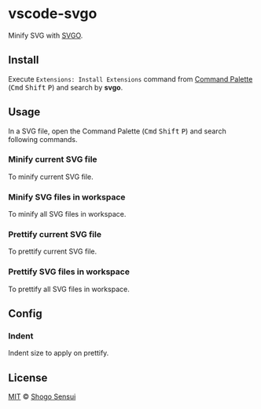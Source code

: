 # vscode-svgo

Minify SVG with [SVGO](http://github.com/svg/svgo).

## Install

Execute `Extensions: Install Extensions` command from [Command Palette](https://code.visualstudio.com/docs/getstarted/userinterface#_command-palette) (<kbd>Cmd</kbd> <kbd>Shift</kbd> <kbd>P</kbd>) and search by **svgo**.

## Usage

In a SVG file, open the Command Palette (<kbd>Cmd</kbd> <kbd>Shift</kbd> <kbd>P</kbd>) and search following commands.

### Minify current SVG file

To minify current SVG file.

### Minify SVG files in workspace

To minify all SVG files in workspace.

### Prettify current SVG file

To prettify current SVG file.

### Prettify SVG files in workspace

To prettify all SVG files in workspace.

## Config

### Indent

Indent size to apply on prettify.

## License

[MIT](https://1000ch.mit-license.org) © [Shogo Sensui](https://github.com/1000ch)
